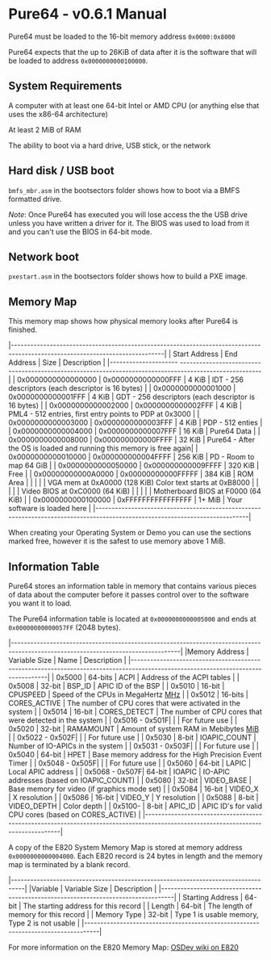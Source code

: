 # Pure64 - v0.6.1 Manual

Pure64 must be loaded to the 16-bit memory address `0x0000:0x8000`

Pure64 expects that the up to 26KiB of data after it is the software that will be loaded to address `0x0000000000100000`.


## System Requirements

A computer with at least one 64-bit Intel or AMD CPU (or anything else that uses the x86-64 architecture)

At least 2 MiB of RAM

The ability to boot via a hard drive, USB stick, or the network


## Hard disk / USB boot

`bmfs_mbr.asm` in the bootsectors folder shows how to boot via a BMFS formatted drive.

*Note*: Once Pure64 has executed you will lose access the the USB drive unless you have written a driver for it. The BIOS was used to load from it and you can't use the BIOS in 64-bit mode.


## Network boot

`pxestart.asm` in the bootsectors folder shows how to build a PXE image.


## Memory Map

This memory map shows how physical memory looks after Pure64 is finished.

|-----------------------------------------------------------------------------------------------------------------------------|
| Start Address      | End Address        | Size       | Description                                                          |
|--------------------- -------------------------------------------------------------------------------------------------------|
| 0x0000000000000000 | 0x0000000000000FFF | 4 KiB      | IDT - 256 descriptors (each descriptor is 16 bytes)                  | 
| 0x0000000000001000 | 0x0000000000001FFF | 4 KiB      | GDT - 256 descriptors (each descriptor is 16 bytes)                  |
| 0x0000000000002000 | 0x0000000000002FFF | 4 KiB      | PML4 - 512 entries, first entry points to PDP at 0x3000              |
| 0x0000000000003000 | 0x0000000000003FFF | 4 KiB      | PDP - 512 enties                                                     |
| 0x0000000000004000 | 0x0000000000007FFF | 16 KiB     | Pure64 Data                                                          |
| 0x0000000000008000 | 0x000000000000FFFF | 32 KiB     | Pure64 - After the OS is loaded and running this memory is free again|
| 0x0000000000010000 | 0x000000000004FFFF | 256 KiB    | PD - Room to map 64 GiB                                              |
| 0x0000000000050000 | 0x000000000009FFFF | 320 KiB    | Free                                                                 |
| 0x00000000000A0000 | 0x00000000000FFFFF | 384 KiB    | ROM Area                                                             | 
|                    |                    |            | VGA mem at 0xA0000 (128 KiB) Color text starts at 0xB8000            | 
|                    |                    |            | Video BIOS at 0xC0000 (64 KiB)                                       |
|                    |                    |            | Motherboard BIOS at F0000 (64 KiB)                                   |
| 0x0000000000100000 | 0xFFFFFFFFFFFFFFFF | 1+ MiB     | Your software is loaded here                                         |
|-----------------------------------------------------------------------------------------------------------------------------|

When creating your Operating System or Demo you can use the sections marked free, however it is the safest to use memory above 1 MiB.


## Information Table

Pure64 stores an information table in memory that contains various pieces of data about the computer before it passes control over to the software you want it to load.

The Pure64 information table is located at `0x0000000000005000` and ends at `0x00000000000057FF` (2048 bytes).

|----------------------------------------------------------------------------------------------------------------------------------|
|Memory Address  | Variable Size | Name         | Description                                                                      |
|----------------------------------------------------------------------------------------------------------------------------------|
| 0x5000         | 64-bits       | ACPI         | Address of the ACPI tables                                                       |
| 0x5008         | 32-bit        | BSP_ID       | APIC ID of the BSP                                                               |
| 0x5010         | 16-bit        | CPUSPEED     | Speed of the CPUs in MegaHertz [MHz](http://en.wikipedia.org/wiki/Mhz#Computing) |
| 0x5012         | 16-bits       | CORES_ACTIVE | The number of CPU cores that were activated in the system                        |
| 0x5014         | 16-bit        | CORES_DETECT | The number of CPU cores that were detected in the system                         |
| 0x5016 - 0x501F|               |              | For future use                                                                   |
| 0x5020         | 32-bit        | RAMAMOUNT    | Amount of system RAM in Mebibytes [MiB](http://en.wikipedia.org/wiki/Mebibyte)   |
| 0x5022 - 0x502F|               |              | For future use                                                                   |
| 0x5030         | 8-bit         | IOAPIC_COUNT | Number of IO-APICs in the system                                                 |
| 0x5031 - 0x503F|               |              | For future use                                                                   |
| 0x5040         | 64-bit        | HPET         | Base memory address for the High Precision Event Timer                           |
| 0x5048 - 0x505F|               |              | For future use                                                                   | 
| 0x5060         | 64-bit        | LAPIC        | Local APIC address                                                               |
| 0x5068 - 0x507F| 64-bit        | IOAPIC       | IO-APIC addresses (based on IOAPIC_COUNT)                                        |
| 0x5080         | 32-bit        | VIDEO_BASE   | Base memory for video (if graphics mode set)                                     |
| 0x5084         | 16-bit        | VIDEO_X      | X resolution                                                                     |
| 0x5086         | 16-bit        | VIDEO_Y      | Y resolution                                                                     |
| 0x5088         | 8-bit         | VIDEO_DEPTH  | Color depth                                                                      |
| 0x5100-        | 8-bit         | APIC_ID      | APIC ID's for valid CPU cores (based on CORES_ACTIVE)                            |
|----------------------------------------------------------------------------------------------------------------------------------|


A copy of the E820 System Memory Map is stored at memory address `0x0000000000004000`. Each E820 record is 24 bytes in length and the memory map is terminated by a blank record.

|----------------------------------------------------------------------------------|
|Variable          | Variable Size | Description                                   |
|----------------------------------------------------------------------------------|
| Starting Address | 64-bit        | The starting address for this record          |
| Length           | 64-bit        | The length of memory for this record          |
| Memory Type      | 32-bit        | Type 1 is usable memory, Type 2 is not usable |
|----------------------------------------------------------------------------------|

For more information on the E820 Memory Map: [OSDev wiki on E820](http://wiki.osdev.org/Detecting_Memory_%28x86%29#BIOS_Function:_INT_0x15.2C_EAX_.3D_0xE820)
